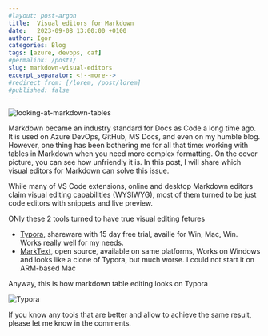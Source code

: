 ```yaml
---
#layout: post-argon
title:  Visual editors for Markdown
date:   2023-09-08 13:00:00 +0100
author: Igor
categories: Blog
tags: [azure, devops, caf]
#permalink: /post1/
slug: markdown-visual-editors
excerpt_separator: <!--more-->
#redirect_from: [/lorem, /post/lorem]
#published: false
---
```

<div aligh="center">

![looking-at-markdown-tables](https://github.com/iromanovsky/irom.info/assets/15823576/bee5bd07-3fe6-4a5c-a373-c2513aec1fd3)

</div>

Markdown became an industry standard for Docs as Code a long time ago. It is used on Azure DevOps, GitHub, MS Docs, and even on my humble blog. However, one thing has been bothering me for all that time: working with tables in Markdown when you need more complex formatting. On the cover picture, you can see how unfriendly it is. In this post, I will share which visual editors for Markdown can solve this issue.

While many of VS Code extensions, online and desktop Markdown editors claim visual editing capabilities (WYSIWYG), most of them turned to be just code editors with snippets and live preview.

ONly these 2 tools turned to have true visual editing fetures

- [Typora](https://typora.io), shareware with 15 day free trial, availle for Win, Mac, Win. Works really well for my needs.
- [MarkText](https://github.com/marktext/marktext), open source, available on same platforms, Works on Windows and looks like a clone of Typora, but much worse. I could not start it on ARM-based Mac

Anyway, this is how markdown table editing looks on Typora

<div aligh="center">

![Typora](https://github.com/iromanovsky/irom.info/assets/15823576/783acf88-8763-43e1-9c90-3ea6c30a3603)

</div>

If you know any tools that are better and allow to achieve the same result, please let me know in the comments.

